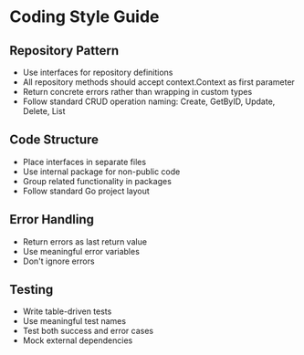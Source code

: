 # Coding Style Guide

## Repository Pattern

- Use interfaces for repository definitions
- All repository methods should accept context.Context as first parameter
- Return concrete errors rather than wrapping in custom types
- Follow standard CRUD operation naming: Create, GetByID, Update, Delete, List

## Code Structure

- Place interfaces in separate files
- Use internal package for non-public code
- Group related functionality in packages
- Follow standard Go project layout

## Error Handling

- Return errors as last return value
- Use meaningful error variables
- Don't ignore errors

## Testing

- Write table-driven tests
- Use meaningful test names
- Test both success and error cases
- Mock external dependencies
